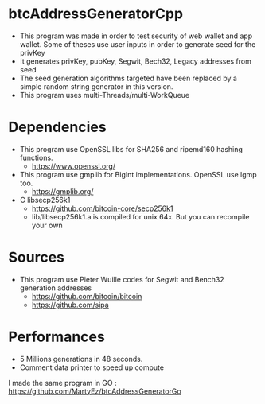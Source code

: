 # btcAddressGeneratorCpp

- This program was made in order to test security of web wallet and app wallet. Some of theses use user inputs in order to generate seed for the privKey
- It generates privKey, pubKey, Segwit, Bech32, Legacy addresses from seed
- The seed generation algorithms targeted have been replaced by a simple random string generator in this version.
- This program uses multi-Threads/multi-WorkQueue

# Dependencies

- This program use OpenSSL libs for SHA256 and ripemd160 hashing functions. 
    - https://www.openssl.org/
- This program use gmplib for BigInt implementations. OpenSSL use lgmp too.
    - https://gmplib.org/
- C libsecp256k1  
    - https://github.com/bitcoin-core/secp256k1
    - lib/libsecp256k1.a is compiled for unix 64x. But you can recompile your own

# Sources
- This program use Pieter Wuille codes for Segwit and Bench32 generation addresses
    - https://github.com/bitcoin/bitcoin
    - https://github.com/sipa
    
# Performances

- 5 Millions generations in 48 seconds.  
- Comment data printer to speed up compute

I made the same program in GO : https://github.com/MartyEz/btcAddressGeneratorGo
 
